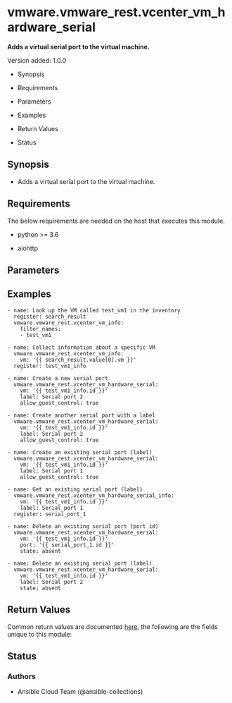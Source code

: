 # vmware.vmware_rest.vcenter_vm_hardware_serial

**Adds a virtual serial port to the virtual machine.**

Version added: 1.0.0


* Synopsis


* Requirements


* Parameters


* Examples


* Return Values


* Status

## Synopsis


* Adds a virtual serial port to the virtual machine.

## Requirements

The below requirements are needed on the host that executes this
module.


* python >= 3.6


* aiohttp

## Parameters

## Examples

```
- name: Look up the VM called test_vm1 in the inventory
  register: search_result
  vmware.vmware_rest.vcenter_vm_info:
    filter_names:
    - test_vm1

- name: Collect information about a specific VM
  vmware.vmware_rest.vcenter_vm_info:
    vm: '{{ search_result.value[0].vm }}'
  register: test_vm1_info

- name: Create a new serial port
  vmware.vmware_rest.vcenter_vm_hardware_serial:
    vm: '{{ test_vm1_info.id }}'
    label: Serial port 2
    allow_guest_control: true

- name: Create another serial port with a label
  vmware.vmware_rest.vcenter_vm_hardware_serial:
    vm: '{{ test_vm1_info.id }}'
    label: Serial port 2
    allow_guest_control: true

- name: Create an existing serial port (label)
  vmware.vmware_rest.vcenter_vm_hardware_serial:
    vm: '{{ test_vm1_info.id }}'
    label: Serial port 1
    allow_guest_control: true

- name: Get an existing serial port (label)
  vmware.vmware_rest.vcenter_vm_hardware_serial_info:
    vm: '{{ test_vm1_info.id }}'
    label: Serial port 1
  register: serial_port_1

- name: Delete an existing serial port (port id)
  vmware.vmware_rest.vcenter_vm_hardware_serial:
    vm: '{{ test_vm1_info.id }}'
    port: '{{ serial_port_1.id }}'
    state: absent

- name: Delete an existing serial port (label)
  vmware.vmware_rest.vcenter_vm_hardware_serial:
    vm: '{{ test_vm1_info.id }}'
    label: Serial port 2
    state: absent
```

## Return Values

Common return values are documented [here](https://docs.ansible.com/ansible/latest/reference_appendices/common_return_values.html#common-return-values),
the following are the fields unique to this module:

## Status

### Authors


* Ansible Cloud Team (@ansible-collections)
